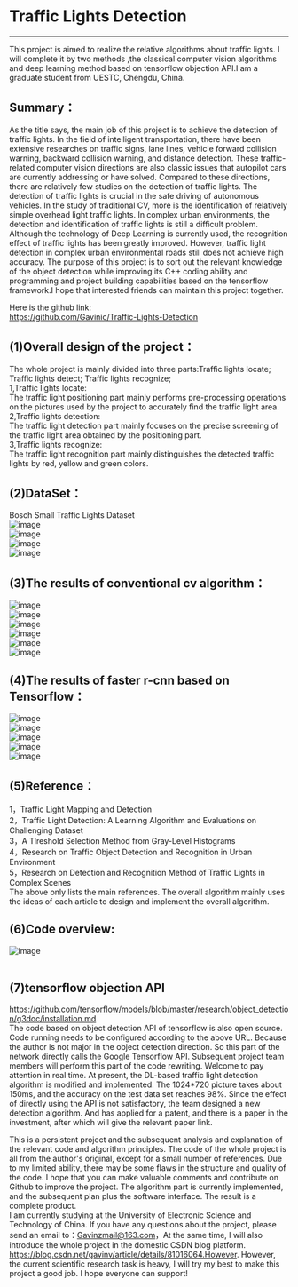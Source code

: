 # Traffic Lights Detection <br>
-----------
This project is aimed to realize the relative algorithms about traffic lights. I will complete it by two methods ,the classical computer vision algorithms and deep learning method based on tensorflow objection API.I am a graduate student from UESTC, Chengdu, China.

## Summary：<br>
  As the title says, the main job of this project is to achieve the detection of traffic lights. In the field of intelligent transportation, there have been extensive researches on traffic signs, lane lines, vehicle forward collision warning, backward collision warning, and distance detection. These traffic-related computer vision directions are also classic issues that autopilot cars are currently addressing or have solved. Compared to these directions, there are relatively few studies on the detection of traffic lights. The detection of traffic lights is crucial in the safe driving of autonomous vehicles. In the study of traditional CV, more is the identification of relatively simple overhead light traffic lights. In complex urban environments, the detection and identification of traffic lights is still a difficult problem. Although the technology of Deep Learning is currently used, the recognition effect of traffic lights has been greatly improved. However, traffic light detection in complex urban environmental roads still does not achieve high accuracy. The purpose of this project is to sort out the relevant knowledge of the object detection while improving its C++ coding ability and programming and project building capabilities based on the tensorflow framework.I hope that interested friends can maintain this project together.<br>
    
Here is the github link:<br>
   https://github.com/Gavinic/Traffic-Lights-Detection   <br>

## (1)Overall design of the project：<br>
   The whole project is mainly divided into three parts:Traffic lights locate; Traffic lights detect; Traffic lights recognize;<br>
1,Traffic lights locate: <br>
   The traffic light positioning part mainly performs pre-processing operations on the pictures used by the project to accurately find the traffic light area.<br>
2,Traffic lights detection: <br>
   The traffic light detection part mainly focuses on the precise screening of the traffic light    area obtained by the positioning part.<br>
3,Traffic lights recognize: <br>
   The traffic light recognition part mainly distinguishes the detected traffic lights by red,  yellow and green colors. <br>
 
## (2)DataSet：<br>
Bosch Small Traffic Lights Dataset<br>
![image](https://github.com/Gavinic/Traffic-Lights-Detection/blob/master/image/b1.png)  <br>
![image](https://github.com/Gavinic/Traffic-Lights-Detection/blob/master/image/b2.png) <br>
![image](https://github.com/Gavinic/Traffic-Lights-Detection/blob/master/image/b3.png) <br>
![image](https://github.com/Gavinic/Traffic-Lights-Detection/blob/master/image/b4.png)  <br> 

## (3)The results of conventional cv algorithm：<br>
![image](https://github.com/Gavinic/Traffic-Lights-Detection/blob/master/image/1.png)  
![image](https://github.com/Gavinic/Traffic-Lights-Detection/blob/master/image/2.png) <br>
![image](https://github.com/Gavinic/Traffic-Lights-Detection/blob/master/image/3.png) <br>
![image](https://github.com/Gavinic/Traffic-Lights-Detection/blob/master/image/4.png) <br>
![image](https://github.com/Gavinic/Traffic-Lights-Detection/blob/master/image/5.png) <br>
![image](https://github.com/Gavinic/Traffic-Lights-Detection/blob/master/image/e1.png) <br>

## (4)The results of faster r-cnn based on Tensorflow：<br>
![image](https://github.com/Gavinic/Traffic-Lights-Detection/blob/master/image/image_0424.png) <br>
![image](https://github.com/Gavinic/Traffic-Lights-Detection/blob/master/image/image_0577.png) <br>
![image](https://github.com/Gavinic/Traffic-Lights-Detection/blob/master/image/image_1949.png) <br>
![image](https://github.com/Gavinic/Traffic-Lights-Detection/blob/master/image/image_8314.png) <br>
![image](https://github.com/Gavinic/Traffic-Lights-Detection/blob/master/image/image_8321.png) <br>
 
## (5)Reference：<br>
  1，Traffic Light Mapping and Detection <br>
  2，Traffic Light Detection: A Learning Algorithm and Evaluations on Challenging Dataset <br>
  3，A Tlreshold Selection Method from Gray-Level Histograms  <br>
  4，Research on Traffic Object Detection and Recognition in Urban Environment  <br>
  5，Research on Detection and Recognition Method of Traffic Lights in Complex Scenes  <br>
  The above only lists the main references. The overall algorithm mainly uses the ideas of each article to design and        implement the overall algorithm.   <br>

## (6)Code overview:<br>
![image](https://github.com/Gavinic/Traffic-Lights-Detection/blob/master/image/7.png)  <br>
 <br>
## (7)tensorflow objection API
   https://github.com/tensorflow/models/blob/master/research/object_detection/g3doc/installation.md<br>
   The code based on object detection API  of tensorflow is also open source. Code running needs to be configured according to the above URL. Because the author is not major in the object detection direction. So this part of the network directly calls the Google Tensorflow API. Subsequent project team members will perform this part of the code rewriting. Welcome to pay attention in real time. At present, the DL-based traffic light detection algorithm is modified and implemented. The 1024*720 picture takes about 150ms, and the accuracy on the test data set reaches 98%. Since the effect of directly using the API is not satisfactory, the team designed a new detection algorithm. And has applied for a patent, and there is a paper in the investment, after which will give the relevant paper link.<br>
   
   This is a persistent project and the subsequent analysis and explanation of the relevant code and algorithm principles. The code of the whole project is all from the author's original, except for a small number of references. Due to my limited ability, there may be some flaws in the structure and quality of the code. I hope that you can make valuable comments and contribute on Github to improve the project. The algorithm part is currently implemented, and the subsequent plan plus the software interface. The result is a complete product.<br>
   I am currently studying at the University of Electronic Science and Technology of China. If you have any questions about the project, please send an email to：Gavinzmail@163.com，At the same time, I will also introduce the whole project in the domestic CSDN blog platform. https://blog.csdn.net/gavinv/article/details/81016064.However. However, the current scientific research task is heavy, I will try my best to make this project a good job. I hope everyone can support!
 
